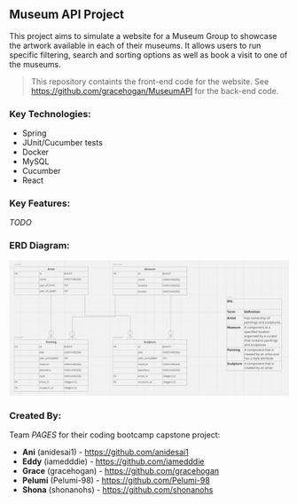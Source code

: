 ## Museum API Project
This project aims to simulate a website for a Museum Group to showcase the artwork available in each of their museums.
It allows users to run specific filtering, search and sorting options as well as book a visit to one of the museums.
> This repository containts the front-end code for the website. See https://github.com/gracehogan/MuseumAPI for the back-end code.

### Key Technologies:
- Spring
- JUnit/Cucumber tests
- Docker
- MySQL
- Cucumber
- React

### Key Features:
*TODO*

### ERD Diagram:
![Alt text](<public/images/ERD Diagram.png>)

### Created By:
Team *PAGES* for their coding bootcamp capstone project:
- **Ani** (anidesai1) - https://github.com/anidesai1
- **Eddy** (iamedddie) - https://github.com/iamedddie
- **Grace** (gracehogan) - https://github.com/gracehogan
- **Pelumi** (Pelumi-98) - https://github.com/Pelumi-98
- **Shona** (shonanohs) - https://github.com/shonanohs
